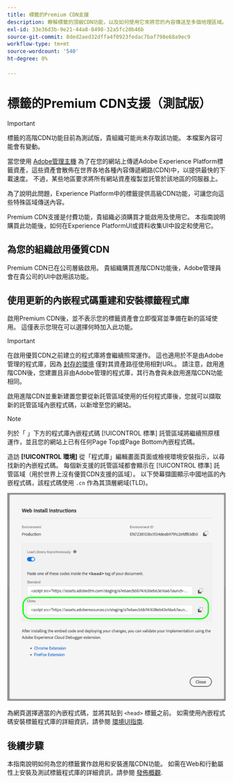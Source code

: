 ```yaml
---
title: 標籤的Premium CDN支援
description: 瞭解標籤的頂級CDN功能，以及如何使用它來將您的內容傳送至多個地理區域。
exl-id: 33e36d3b-9e21-44a8-8498-32a5fc20b46b
source-git-commit: 8ded2aed32dffa4f0923fedac7baf798e68a9ec9
workflow-type: tm+mt
source-wordcount: '540'
ht-degree: 0%

---
```


# 標籤的Premium CDN支援（測試版）

>[!IMPORTANT]
>
>標籤的高階CDN功能目前為測試版，貴組織可能尚未存取該功能。 本檔案內容可能會有變動。

當您使用 [Adobe管理主機](./hosts/managed-by-adobe-host.md) 為了在您的網站上傳遞Adobe Experience Platform標籤資產，這些資產會散佈在世界各地各種內容傳遞網路(CDN)中，以提供最快的下載速度。 不過，某些地區要求將所有網站資產複製並託管於該地區的伺服器上。

為了說明此問題，Experience Platform中的標籤提供高級CDN功能，可讓您向這些特殊區域傳送內容。

Premium CDN支援是付費功能，貴組織必須購買才能啟用及使用它。 本指南說明購買此功能後，如何在Experience PlatformUI或資料收集UI中設定和使用它。

## 為您的組織啟用優質CDN

Premium CDN已在公司層級啟用。 貴組織購買進階CDN功能後，Adobe管理員會在貴公司的UI中啟用該功能。

## 使用更新的內嵌程式碼重建和安裝標籤程式庫

啟用Premium CDN後，並不表示您的標籤資產會立即復寫並準備在新的區域使用。 這僅表示您現在可以選擇何時加入此功能。

>[!IMPORTANT]
>
>在啟用優質CDN之前建立的程式庫將會繼續照常運作。 這也適用於不是由Adobe管理的程式庫，因為 [封存的環境](./environments.md#archive) 僅對其資產路徑使用相對URL。 請注意，啟用進階CDN後，您建置且非由Adobe管理的程式庫，其行為會與未啟用進階CDN功能相同。

啟用進階CDN並重新建置您要從新託管區域使用的任何程式庫後，您就可以擷取新的託管區域內嵌程式碼，以新增至您的網站。

>[!NOTE]
>
>列於「 」下方的程式庫內嵌程式碼 [!UICONTROL 標準] 託管區域將繼續照原樣運作，並且您的網站上已有任何Page Top或Page Bottom內嵌程式碼。

造訪 **[!UICONTROL 環境]** 從「程式庫」編輯畫面頁面或檢視環境安裝指示，以尋找新的內嵌程式碼。 每個新支援的託管區域都會顯示在 [!UICONTROL 標準] 託管區域（用於世界上沒有優質CDN支援的區域）。 以下熒幕擷圖顯示中國地區的內嵌程式碼，該程式碼使用 `.cn` 作為其頂層網域(TLD)。

![中國地區的內嵌程式碼](../../images/ui/publishing/premium-cdn/embed-codes.png)

為網頁選擇適當的內嵌程式碼，並將其貼到 `<head>` 標籤之前。 如需使用內嵌程式碼安裝標籤程式庫的詳細資訊，請參閱 [環境UI指南](./environments.md#installation).

## 後續步驟

本指南說明如何為您的標籤實作啟用和安裝進階CDN功能。 如需在Web和行動屬性上安裝及測試標籤程式庫的詳細資訊，請參閱 [發佈概觀](./overview.md).
